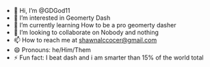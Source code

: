 - 👋 Hi, I’m @GDGod11
- 👀 I’m interested in Geomerty Dash
- 🌱 I’m currently learning How to be a pro geomerty dasher
- 💞️ I’m looking to collaborate on Nobody and nothing
- 📫 How to reach me at shawnalccocer@gmail.com
- 😄 Pronouns: he/Him/Them
- ⚡ Fun fact: I beat dash and i am smarter than 15% of the world total

<!---
GDGod11/GDGod11 is a ✨ special ✨ repository because its `README.md` (this file) appears on your GitHub profile.
You can click the Preview link to take a look at your changes.
--->
